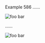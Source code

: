 Example 586
......

![foo *bar*][foobar]

[FOOBAR]: train.jpg "train & tracks"

......

<p><img src="train.jpg" alt="foo bar" title="train &amp; tracks" /></p>

